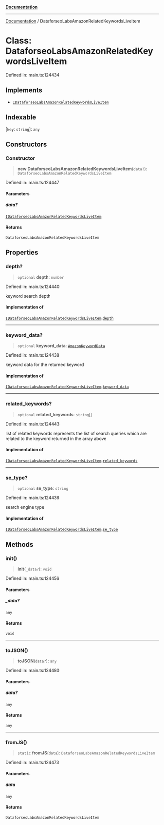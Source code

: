 [**Documentation**](../README.md)

***

[Documentation](../README.md) / DataforseoLabsAmazonRelatedKeywordsLiveItem

# Class: DataforseoLabsAmazonRelatedKeywordsLiveItem

Defined in: main.ts:124434

## Implements

- [`IDataforseoLabsAmazonRelatedKeywordsLiveItem`](../interfaces/IDataforseoLabsAmazonRelatedKeywordsLiveItem.md)

## Indexable

\[`key`: `string`\]: `any`

## Constructors

### Constructor

> **new DataforseoLabsAmazonRelatedKeywordsLiveItem**(`data?`): `DataforseoLabsAmazonRelatedKeywordsLiveItem`

Defined in: main.ts:124447

#### Parameters

##### data?

[`IDataforseoLabsAmazonRelatedKeywordsLiveItem`](../interfaces/IDataforseoLabsAmazonRelatedKeywordsLiveItem.md)

#### Returns

`DataforseoLabsAmazonRelatedKeywordsLiveItem`

## Properties

### depth?

> `optional` **depth**: `number`

Defined in: main.ts:124440

keyword search depth

#### Implementation of

[`IDataforseoLabsAmazonRelatedKeywordsLiveItem`](../interfaces/IDataforseoLabsAmazonRelatedKeywordsLiveItem.md).[`depth`](../interfaces/IDataforseoLabsAmazonRelatedKeywordsLiveItem.md#depth)

***

### keyword\_data?

> `optional` **keyword\_data**: [`AmazonKeywordData`](AmazonKeywordData.md)

Defined in: main.ts:124438

keyword data for the returned keyword

#### Implementation of

[`IDataforseoLabsAmazonRelatedKeywordsLiveItem`](../interfaces/IDataforseoLabsAmazonRelatedKeywordsLiveItem.md).[`keyword_data`](../interfaces/IDataforseoLabsAmazonRelatedKeywordsLiveItem.md#keyword_data)

***

### related\_keywords?

> `optional` **related\_keywords**: `string`[]

Defined in: main.ts:124443

list of related keywords
represents the list of search queries which are related to the keyword returned in the array above

#### Implementation of

[`IDataforseoLabsAmazonRelatedKeywordsLiveItem`](../interfaces/IDataforseoLabsAmazonRelatedKeywordsLiveItem.md).[`related_keywords`](../interfaces/IDataforseoLabsAmazonRelatedKeywordsLiveItem.md#related_keywords)

***

### se\_type?

> `optional` **se\_type**: `string`

Defined in: main.ts:124436

search engine type

#### Implementation of

[`IDataforseoLabsAmazonRelatedKeywordsLiveItem`](../interfaces/IDataforseoLabsAmazonRelatedKeywordsLiveItem.md).[`se_type`](../interfaces/IDataforseoLabsAmazonRelatedKeywordsLiveItem.md#se_type)

## Methods

### init()

> **init**(`_data?`): `void`

Defined in: main.ts:124456

#### Parameters

##### \_data?

`any`

#### Returns

`void`

***

### toJSON()

> **toJSON**(`data?`): `any`

Defined in: main.ts:124480

#### Parameters

##### data?

`any`

#### Returns

`any`

***

### fromJS()

> `static` **fromJS**(`data`): `DataforseoLabsAmazonRelatedKeywordsLiveItem`

Defined in: main.ts:124473

#### Parameters

##### data

`any`

#### Returns

`DataforseoLabsAmazonRelatedKeywordsLiveItem`
